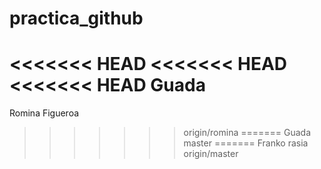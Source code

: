 # practica_github
<<<<<<< HEAD
<<<<<<< HEAD
<<<<<<< HEAD
Guada
=======
Romina Figueroa
>>>>>>> origin/romina
=======
Guada
>>>>>>> master
=======
Franko rasia
>>>>>>> origin/master
